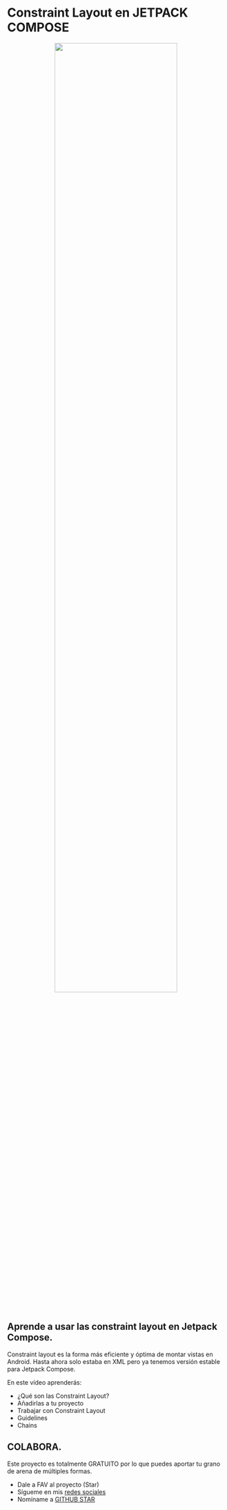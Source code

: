# Constraint Layout en JETPACK COMPOSE

<p align="center">
<a href="https://youtu.be/s545z6U1JiA">
<img src="https://i.imgur.com/eEH3rXP.jpg" style="height: 75%; width:75%;"/></center> </a></p>

## Aprende a usar las constraint layout en Jetpack Compose.

Constraint layout es la forma más eficiente y óptima de montar vistas en Android. Hasta ahora solo estaba en XML pero ya tenemos versión estable para Jetpack Compose.

En este vídeo aprenderás:
<br />
- ¿Qué son las Constraint Layout?
- Añadirlas a tu proyecto
- Trabajar con Constraint Layout
- Guidelines
- Chains

## COLABORA.

Este proyecto es totalmente GRATUITO por lo que puedes aportar tu grano de arena de múltiples formas.

- Dale a FAV al proyecto (Star)
- Sígueme en mis [redes sociales](https://aristi.dev)
- Nomíname a [GITHUB STAR](https://stars.github.com/nominate/)